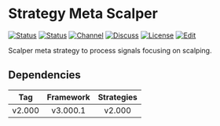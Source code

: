 # Strategy Meta Scalper

[![Status][gha-image-check-master]][gha-link-check-master]
[![Status][gha-image-compile-master]][gha-link-compile-master]
[![Channel][tg-channel-image]][tg-channel-link]
[![Discuss][gh-discuss-badge]][gh-discuss-link]
[![License][license-image]][license-link]
[![Edit][gh-edit-badge]][gh-edit-link]

Scalper meta strategy to process signals focusing on scalping.

## Dependencies

| Tag      | Framework | Strategies |
|:--------:|:---------:|:----------:|
| v2.000   | v3.000.1  | v2.000     |

<!-- Named links -->

[gh-discuss-badge]: https://img.shields.io/badge/Discussions-Q&A-blue.svg?logo=github
[gh-discuss-link]: https://github.com/EA31337/EA31337-Strategies/discussions

[gh-edit-badge]: https://img.shields.io/badge/GitHub-edit-purple.svg?logo=github
[gh-edit-link]: https://github.dev/EA31337/Strategy-Meta_Scalper

[gha-link-check-master]: https://github.com/EA31337/Strategy-Meta_Scalper/actions?query=workflow:Check+branch%3Amaster
[gha-image-check-master]: https://github.com/EA31337/Strategy-Meta_Scalper/workflows/Check/badge.svg?branch=master
[gha-link-compile-master]: https://github.com/EA31337/Strategy-Meta_Scalper/actions?query=workflow:Compile+branch%3Amaster
[gha-image-compile-master]: https://github.com/EA31337/Strategy-Meta_Scalper/workflows/Compile/badge.svg?branch=master

[tg-channel-image]: https://img.shields.io/badge/Telegram-join-0088CC.svg?logo=telegram
[tg-channel-link]: https://t.me/EA31337

[license-image]: https://img.shields.io/github/license/EA31337/EA31337-Strategies.svg
[license-link]: https://tldrlegal.com/license/gnu-general-public-license-v3-(gpl-3)
